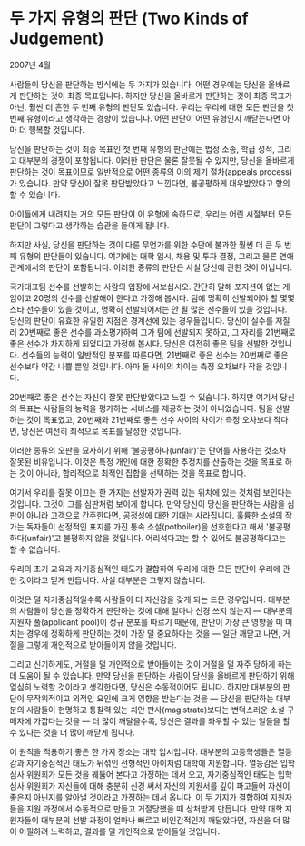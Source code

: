 # 두 가지 유형의 판단 (Two Kinds of Judgement)

2007년 4월

사람들이 당신을 판단하는 방식에는 두 가지가 있습니다. 어떤 경우에는 당신을 올바르게 판단하는 것이 최종 목표입니다. 하지만 당신을 올바르게 판단하는 것이 최종 목표가 아닌, 훨씬 더 흔한 두 번째 유형의 판단도 있습니다. 우리는 우리에 대한 모든 판단을 첫 번째 유형이라고 생각하는 경향이 있습니다. 어떤 판단이 어떤 유형인지 깨닫는다면 아마 더 행복할 것입니다.

당신을 판단하는 것이 최종 목표인 첫 번째 유형의 판단에는 법정 소송, 학급 성적, 그리고 대부분의 경쟁이 포함됩니다. 이러한 판단은 물론 잘못될 수 있지만, 당신을 올바르게 판단하는 것이 목표이므로 일반적으로 어떤 종류의 이의 제기 절차(appeals process)가 있습니다. 만약 당신이 잘못 판단받았다고 느낀다면, 불공평하게 대우받았다고 항의할 수 있습니다.

아이들에게 내려지는 거의 모든 판단이 이 유형에 속하므로, 우리는 어린 시절부터 모든 판단이 그렇다고 생각하는 습관을 들이게 됩니다.

하지만 사실, 당신을 판단하는 것이 다른 무언가를 위한 수단에 불과한 훨씬 더 큰 두 번째 유형의 판단들이 있습니다. 여기에는 대학 입시, 채용 및 투자 결정, 그리고 물론 연애 관계에서의 판단이 포함됩니다. 이러한 종류의 판단은 사실 당신에 관한 것이 아닙니다.

국가대표팀 선수를 선발하는 사람의 입장에 서보십시오. 간단히 말해 포지션이 없는 게임이고 20명의 선수를 선발해야 한다고 가정해 봅시다. 팀에 명확히 선발되어야 할 몇몇 스타 선수들이 있을 것이고, 명확히 선발되어서는 안 될 많은 선수들이 있을 것입니다. 당신의 판단이 유효한 유일한 지점은 경계선에 있는 경우들입니다. 당신이 실수를 저질러 20번째로 좋은 선수를 과소평가하여 그가 팀에 선발되지 못하고, 그 자리를 21번째로 좋은 선수가 차지하게 되었다고 가정해 봅시다. 당신은 여전히 좋은 팀을 선발한 것입니다. 선수들의 능력이 일반적인 분포를 따른다면, 21번째로 좋은 선수는 20번째로 좋은 선수보다 약간 나쁠 뿐일 것입니다. 아마 둘 사이의 차이는 측정 오차보다 작을 것입니다.

20번째로 좋은 선수는 자신이 잘못 판단받았다고 느낄 수 있습니다. 하지만 여기서 당신의 목표는 사람들의 능력을 평가하는 서비스를 제공하는 것이 아니었습니다. 팀을 선발하는 것이 목표였고, 20번째와 21번째로 좋은 선수 사이의 차이가 측정 오차보다 작다면, 당신은 여전히 최적으로 목표를 달성한 것입니다.

이러한 종류의 오판을 묘사하기 위해 '불공평하다(unfair)'는 단어를 사용하는 것조차 잘못된 비유입니다. 이것은 특정 개인에 대한 정확한 추정치를 산출하는 것을 목표로 하는 것이 아니라, 합리적으로 최적인 집합을 선택하는 것을 목표로 합니다.

여기서 우리를 잘못 이끄는 한 가지는 선발자가 권력 있는 위치에 있는 것처럼 보인다는 것입니다. 그것이 그를 심판처럼 보이게 합니다. 만약 당신이 당신을 판단하는 사람을 심판이 아니라 고객으로 간주한다면, 공정성에 대한 기대는 사라집니다. 훌륭한 소설의 작가는 독자들이 선정적인 표지를 가진 통속 소설(potboiler)을 선호한다고 해서 '불공평하다(unfair)'고 불평하지 않을 것입니다. 어리석다고는 할 수 있어도 불공평하다고는 할 수 없습니다.

우리의 초기 교육과 자기중심적인 태도가 결합하여 우리에 대한 모든 판단이 우리에 관한 것이라고 믿게 만듭니다. 사실 대부분은 그렇지 않습니다.

이것은 덜 자기중심적일수록 사람들이 더 자신감을 갖게 되는 드문 경우입니다. 대부분의 사람들이 당신을 정확하게 판단하는 것에 대해 얼마나 신경 쓰지 않는지 — 대부분의 지원자 풀(applicant pool)이 정규 분포를 따르기 때문에, 판단이 가장 큰 영향을 미 미치는 경우에 정확하게 판단하는 것이 가장 덜 중요하다는 것을 — 일단 깨닫고 나면, 거절을 그렇게 개인적으로 받아들이지 않을 것입니다.

그리고 신기하게도, 거절을 덜 개인적으로 받아들이는 것이 거절을 덜 자주 당하게 하는 데 도움이 될 수 있습니다. 만약 당신을 판단하는 사람이 당신을 올바르게 판단하기 위해 열심히 노력할 것이라고 생각한다면, 당신은 수동적이어도 됩니다. 하지만 대부분의 판단이 무작위적이고 외적인 요인에 크게 영향을 받는다는 것을 — 당신을 판단하는 대부분의 사람들이 현명하고 통찰력 있는 치안 판사(magistrate)보다는 변덕스러운 소설 구매자에 가깝다는 것을 — 더 많이 깨달을수록, 당신은 결과를 좌우할 수 있는 일들을 할 수 있다는 것을 더 많이 깨닫게 됩니다.

이 원칙을 적용하기 좋은 한 가지 장소는 대학 입시입니다. 대부분의 고등학생들은 열등감과 자기중심적인 태도가 뒤섞인 전형적인 아이처럼 대학에 지원합니다. 열등감은 입학 심사 위원회가 모든 것을 꿰뚫어 본다고 가정하는 데서 오고, 자기중심적인 태도는 입학 심사 위원회가 자신들에 대해 충분히 신경 써서 자신의 지원서를 깊이 파고들어 자신이 좋은지 아닌지를 알아낼 것이라고 가정하는 데서 옵니다. 이 두 가지가 결합하여 지원자들을 지원 과정에서 수동적으로 만들고 거절당했을 때 상처받게 만듭니다. 만약 대학 지원자들이 대부분의 선발 과정이 얼마나 빠르고 비인간적인지 깨달았다면, 자신을 더 많이 어필하려 노력하고, 결과를 덜 개인적으로 받아들일 것입니다.